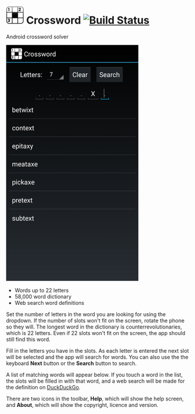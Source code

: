 # ![Logo](src/main/res/drawable-mdpi/ic_launcher.png) Crossword [![Build Status](https://travis-ci.org/billthefarmer/crossword.svg?branch=master)](https://travis-ci.org/billthefarmer/crossword)

Android crossword solver

![Crossword](https://github.com/billthefarmer/billthefarmer.github.io/raw/master/images/Crossword.png)

* Words up to 22 letters
* 58,000 word dictionary
* Web search word definitions

Set the number of letters in the word you are looking for using the
dropdown. If the number of slots won't fit on the screen, rotate the
phone so they will. The longest word in the dictionary is
counterrevolutionaries, which is 22 letters. Even if 22 slots won't
fit on the screen, the app should still find this word.

Fill in the letters you have in the slots. As each letter is entered
the next slot will be selected and the app will search for words. You
can also use the the keyboard **Next** button or the **Search** button
to search.

A list of matching words will appear below. If you touch a word in the
list, the slots will be filled in with that word, and a web search
will be made for the definition on
[DuckDuckGo](https://duckduckgo.com).

There are two icons in the toolbar, **Help**, which will show the help
screen, and **About**, which will show the copyright, licence and
version.
